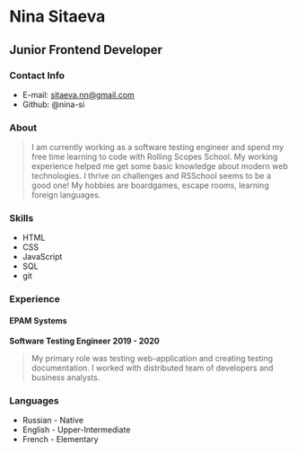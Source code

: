 # Nina Sitaeva
## Junior Frontend Developer
### Contact Info
* E-mail: sitaeva.nn@gmail.com
* Github: @nina-si

### About
> I am currently working as a software testing engineer and spend my free time learning to code with Rolling Scopes School. My working experience helped me get some basic knowledge about modern web technologies. I thrive on challenges and RSSchool seems to be a good one! My hobbies are boardgames, escape rooms, learning foreign languages.

### Skills
* HTML
* CSS
* JavaScript
* SQL
* git

### Experience
#### EPAM Systems
**Software Testing Engineer**
**2019 - 2020**
> My primary role was testing web-application and creating testing documentation. I worked with distributed team of developers and business analysts.

### Languages
* Russian - Native
* English - Upper-Intermediate
* French - Elementary
